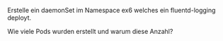 Erstelle ein daemonSet im Namespace ex6 welches ein fluentd-logging deployt.

Wie viele Pods wurden erstellt und warum diese Anzahl?
